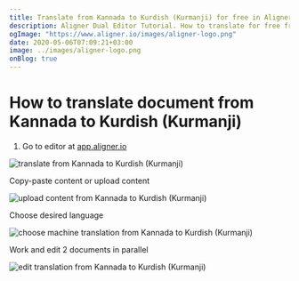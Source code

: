 ```yaml
---
title: Translate from Kannada to Kurdish (Kurmanji) for free in Aligner Editor
description: Aligner Dual Editor Tutorial. How to translate for free from Kannada to Kurdish (Kurmanji). Aligner is multilingual document management platform. 
ogImage: "https://www.aligner.io/images/aligner-logo.png"
date: 2020-05-06T07:09:21+03:00
image: ../images/aligner-logo.png
onBlog: true
---
```


# How to translate document from Kannada to Kurdish (Kurmanji)

1. Go to editor at [app.aligner.io](https://app.aligner.io "Aligner App web page")

![translate from Kannada to Kurdish (Kurmanji)](../aligner-blank-editor.png "translate from Kannada to Kurdish (Kurmanji)")

Copy-paste content or upload content

![upload content from Kannada to Kurdish (Kurmanji)](../aligner-uploaded-document.png "upload content from Kannada to Kurdish (Kurmanji)")

Choose desired language

![choose machine translation from Kannada to Kurdish (Kurmanji)](../aligner-language-dropdown.png "choose machine translation from Kannada to Kurdish (Kurmanji)")

Work and edit 2 documents in parallel

![edit translation from Kannada to Kurdish (Kurmanji)](../aligner-double-sitded-editor.png "edit translation from Kannada to Kurdish (Kurmanji)")

